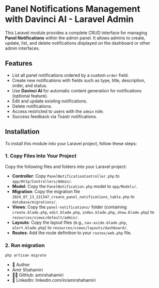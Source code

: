 # Panel Notifications Management with Davinci AI - Laravel Admin

This Laravel module provides a complete CRUD interface for managing **Panel Notifications** within the admin panel. It allows admins to create, update, list, and delete notifications displayed on the dashboard or other admin interfaces.

## Features

- List all panel notifications ordered by a custom `order` field.
- Create new notifications with fields such as type, title, description, order, and status.
- Use **Davinci AI** for automatic content generation for notifications (optional feature).
- Edit and update existing notifications.
- Delete notifications.
- Access restricted to users with the `admin` role.
- Success feedback via Toastr notifications.

## Installation

To install this module into your Laravel project, follow these steps:

### 1. Copy Files Into Your Project

Copy the following files and folders into your Laravel project:

- **Controller**: Copy `PanelNotificationController.php` to `app/Http/Controllers/Admin/`.
- **Model**: Copy the `PanelNotification.php` model to `app/Models/`.
- **Migration**: Copy the migration file `2024_07_13_221347_create_panel_notifications_table.php` to `database/migrations/`.
- **Views**: Copy the `panel-notifications/` folder (containing `create.blade.php`, `edit.blade.php`, `index.blade.php`, `show.blade.php`) to `resources/views/default/admin/`.
- **Layouts**: Copy the layout files (e.g., `nav-aside.blade.php`, `alert.blade.php`) to `resources/views/layouts/dashboard/`.
- **Routes**: Add the route definition to your `routes/web.php` file.

### 2. Run migration

```bash
php artisan migrate
```
- 👤 Author
- Amir Shahamiri
- 🧑‍💻 GitHub: amirshahamiri
- 💼 LinkedIn: linkedin.com/in/amirshahamiri
